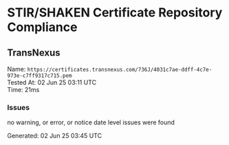 # STIR/SHAKEN Certificate Repository Compliance

## TransNexus

Name: `https://certificates.transnexus.com/736J/4031c7ae-ddff-4c7e-973e-c7ff9317c715.pem`\
Tested At: 02 Jun 25 03:11 UTC\
Time: 21ms

### Issues

no warning, or error, or notice date level issues were found

Generated: 02 Jun 25 03:45 UTC